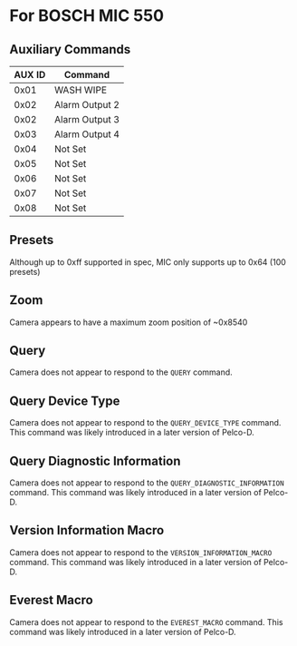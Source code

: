 # For BOSCH MIC 550

## Auxiliary Commands
| AUX ID | Command        |
| ------ | -------------- |
| 0x01   | WASH WIPE      |
| 0x02   | Alarm Output 2 |
| 0x02   | Alarm Output 3 |
| 0x03   | Alarm Output 4 |
| 0x04   | Not Set        |
| 0x05   | Not Set        |
| 0x06   | Not Set        |
| 0x07   | Not Set        |
| 0x08   | Not Set        |

## Presets
Although up to 0xff supported in spec, MIC only supports up to 0x64 (100 presets)

## Zoom
Camera appears to have a maximum zoom position of ~0x8540

## Query
Camera does not appear to respond to the `QUERY` command.

## Query Device Type
Camera does not appear to respond to the `QUERY_DEVICE_TYPE` command.
This command was likely introduced in a later version of Pelco-D.

## Query Diagnostic Information
Camera does not appear to respond to the `QUERY_DIAGNOSTIC_INFORMATION` command.
This command was likely introduced in a later version of Pelco-D.

## Version Information Macro
Camera does not appear to respond to the `VERSION_INFORMATION_MACRO` command.
This command was likely introduced in a later version of Pelco-D.

## Everest Macro
Camera does not appear to respond to the `EVEREST_MACRO` command.
This command was likely introduced in a later version of Pelco-D.